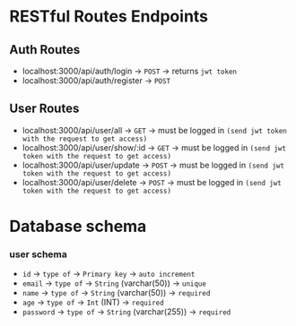 # RESTful Routes Endpoints 

## Auth Routes
- localhost:3000/api/auth/login -> `POST` -> returns `jwt token`
- localhost:3000/api/auth/register -> `POST` 

## User Routes
- localhost:3000/api/user/all -> `GET` -> must be logged in `(send jwt token with the request to get access)`
- localhost:3000/api/user/show/:id -> `GET` -> must be logged in `(send jwt token with the request to get access)`
- localhost:3000/api/user/update -> `POST` -> must be logged in `(send jwt token with the request to get access)`
- localhost:3000/api/user/delete -> `POST` -> must be logged in `(send jwt token with the request to get access)`

# Database schema 

### user schema
- `id` -> `type of` -> `Primary key` -> `auto increment`
- `email` -> `type of` -> `String` (varchar(50)) -> `unique`
- `name` -> `type of` -> `String` (varchar(50)) -> `required`
- `age` -> `type of` -> `Int` (INT) -> `required`
- `password` -> `type of` -> `String` (varchar(255)) -> `required`